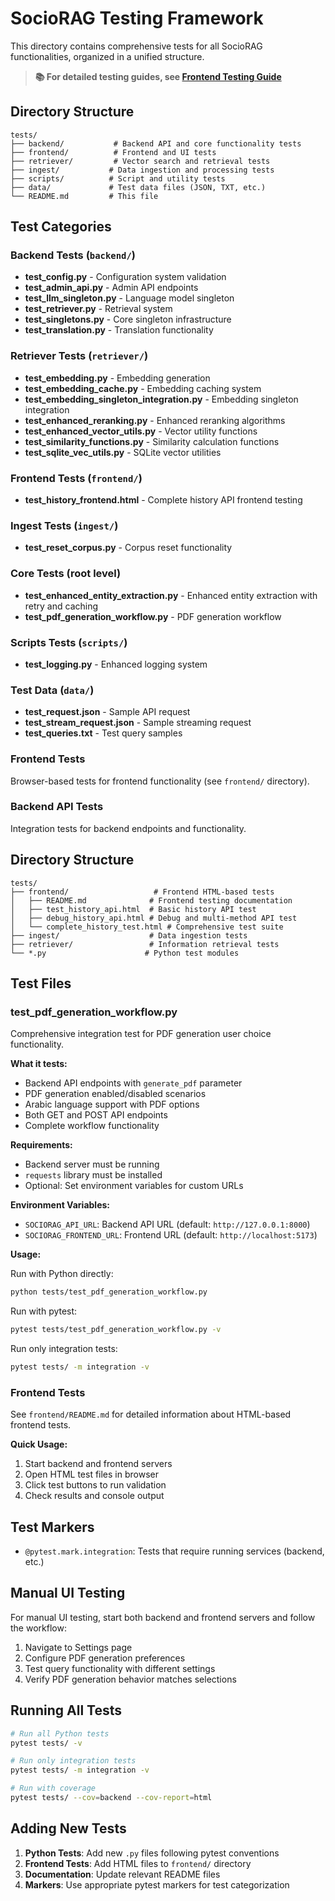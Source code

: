 # SocioRAG Testing Framework

This directory contains comprehensive tests for all SocioRAG functionalities, organized in a unified structure.

> **📚 For detailed testing guides, see [Frontend Testing Guide](../docs/guides/frontend_testing_guide.md)**

## Directory Structure

```
tests/
├── backend/           # Backend API and core functionality tests
├── frontend/          # Frontend and UI tests
├── retriever/         # Vector search and retrieval tests
├── ingest/           # Data ingestion and processing tests
├── scripts/          # Script and utility tests
├── data/             # Test data files (JSON, TXT, etc.)
└── README.md         # This file
```

## Test Categories

### Backend Tests (`backend/`)
- **test_config.py** - Configuration system validation
- **test_admin_api.py** - Admin API endpoints
- **test_llm_singleton.py** - Language model singleton
- **test_retriever.py** - Retrieval system
- **test_singletons.py** - Core singleton infrastructure
- **test_translation.py** - Translation functionality

### Retriever Tests (`retriever/`)
- **test_embedding.py** - Embedding generation
- **test_embedding_cache.py** - Embedding caching system
- **test_embedding_singleton_integration.py** - Embedding singleton integration
- **test_enhanced_reranking.py** - Enhanced reranking algorithms
- **test_enhanced_vector_utils.py** - Vector utility functions
- **test_similarity_functions.py** - Similarity calculation functions
- **test_sqlite_vec_utils.py** - SQLite vector utilities

### Frontend Tests (`frontend/`)
- **test_history_frontend.html** - Complete history API frontend testing

### Ingest Tests (`ingest/`)
- **test_reset_corpus.py** - Corpus reset functionality

### Core Tests (root level)
- **test_enhanced_entity_extraction.py** - Enhanced entity extraction with retry and caching
- **test_pdf_generation_workflow.py** - PDF generation workflow

### Scripts Tests (`scripts/`)
- **test_logging.py** - Enhanced logging system

### Test Data (`data/`)
- **test_request.json** - Sample API request
- **test_stream_request.json** - Sample streaming request
- **test_queries.txt** - Test query samples

### Frontend Tests  
Browser-based tests for frontend functionality (see `frontend/` directory).

### Backend API Tests
Integration tests for backend endpoints and functionality.

## Directory Structure

```
tests/
├── frontend/                   # Frontend HTML-based tests
│   ├── README.md              # Frontend testing documentation
│   ├── test_history_api.html  # Basic history API test
│   ├── debug_history_api.html # Debug and multi-method API test
│   └── complete_history_test.html # Comprehensive test suite
├── ingest/                    # Data ingestion tests
├── retriever/                 # Information retrieval tests
└── *.py                      # Python test modules
```

## Test Files

### test_pdf_generation_workflow.py

Comprehensive integration test for PDF generation user choice functionality.

**What it tests:**

- Backend API endpoints with `generate_pdf` parameter
- PDF generation enabled/disabled scenarios  
- Arabic language support with PDF options
- Both GET and POST API endpoints
- Complete workflow functionality

**Requirements:**

- Backend server must be running
- `requests` library must be installed
- Optional: Set environment variables for custom URLs

**Environment Variables:**

- `SOCIORAG_API_URL`: Backend API URL (default: `http://127.0.0.1:8000`)
- `SOCIORAG_FRONTEND_URL`: Frontend URL (default: `http://localhost:5173`)

**Usage:**

Run with Python directly:

```bash
python tests/test_pdf_generation_workflow.py
```

Run with pytest:

```bash
pytest tests/test_pdf_generation_workflow.py -v
```

Run only integration tests:

```bash
pytest tests/ -m integration -v
```

### Frontend Tests

See `frontend/README.md` for detailed information about HTML-based frontend tests.

**Quick Usage:**

1. Start backend and frontend servers
2. Open HTML test files in browser
3. Click test buttons to run validation
4. Check results and console output

## Test Markers

- `@pytest.mark.integration`: Tests that require running services (backend, etc.)

## Manual UI Testing

For manual UI testing, start both backend and frontend servers and follow the workflow:

1. Navigate to Settings page
2. Configure PDF generation preferences  
3. Test query functionality with different settings
4. Verify PDF generation behavior matches selections

## Running All Tests

```bash
# Run all Python tests
pytest tests/ -v

# Run only integration tests  
pytest tests/ -m integration -v

# Run with coverage
pytest tests/ --cov=backend --cov-report=html
```

## Adding New Tests

1. **Python Tests**: Add new `.py` files following pytest conventions
2. **Frontend Tests**: Add HTML files to `frontend/` directory
3. **Documentation**: Update relevant README files
4. **Markers**: Use appropriate pytest markers for test categorization
